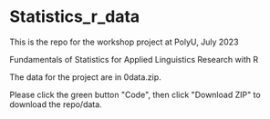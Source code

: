 # Statistics_r_data

This is the repo for the workshop project at PolyU, July 2023 


Fundamentals of Statistics for Applied Linguistics Research with R


The data for the project are in 0data.zip. 


Please click the green button "Code", then click "Download ZIP" to download the repo/data. 
